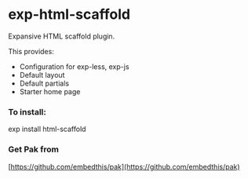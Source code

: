 exp-html-scaffold
===

Expansive HTML scaffold plugin.

This provides:

 * Configuration for exp-less, exp-js
 * Default layout 
 * Default partials 
 * Starter home page

### To install:

exp install html-scaffold

### Get Pak from

[https://github.com/embedthis/pak](https://github.com/embedthis/pak)
